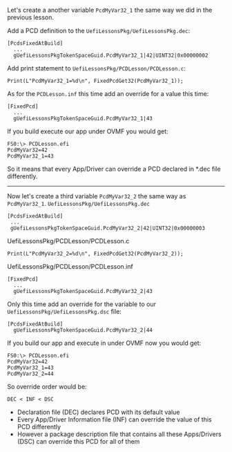 Let's create a another variable `PcdMyVar32_1` the same way we did in the previous lesson.

Add a PCD definition to the `UefiLessonsPkg/UefiLessonsPkg.dec`:
```
[PcdsFixedAtBuild]
  ...
  gUefiLessonsPkgTokenSpaceGuid.PcdMyVar32_1|42|UINT32|0x00000002
```

Add print statement to `UefiLessonsPkg/PCDLesson/PCDLesson.c`:
```
Print(L"PcdMyVar32_1=%d\n", FixedPcdGet32(PcdMyVar32_1));
```

As for the `PCDLesson.inf` this time add an override for a value this time:
```
[FixedPcd]
  ...
  gUefiLessonsPkgTokenSpaceGuid.PcdMyVar32_1|43
```

If you build execute our app under OVMF you would get:
```
FS0:\> PCDLesson.efi
PcdMyVar32=42
PcdMyVar32_1=43
```

So it means that every App/Driver can override a PCD declared in *.dec file differently.

______________

Now let's create a third variable `PcdMyVar32_2` the same way as `PcdMyVar32_1`.
`UefiLessonsPkg/UefiLessonsPkg.dec`
 ```
[PcdsFixedAtBuild]
  ...
  gUefiLessonsPkgTokenSpaceGuid.PcdMyVar32_2|42|UINT32|0x00000003
```
UefiLessonsPkg/PCDLesson/PCDLesson.c
```
Print(L"PcdMyVar32_2=%d\n", FixedPcdGet32(PcdMyVar32_2));
```
UefiLessonsPkg/PCDLesson/PCDLesson.inf
```
[FixedPcd]
  ...
  gUefiLessonsPkgTokenSpaceGuid.PcdMyVar32_2|43
```
Only this time add an override for the variable to our `UefiLessonsPkg/UefiLessonsPkg.dsc` file:
```
[PcdsFixedAtBuild]
  gUefiLessonsPkgTokenSpaceGuid.PcdMyVar32_2|44
```

If you build our app and execute in under OVMF now you would get:
```
FS0:\> PCDLesson.efi
PcdMyVar32=42
PcdMyVar32_1=43
PcdMyVar32_2=44
```

So override order would be:
```
DEC < INF < DSC
```
- Declaration file (DEC) declares PCD with its default value
- Every App/Driver Information file (INF) can override the value of this PCD differently
- However a package description file that contains all these Apps/Drivers (DSC) can override this PCD for all of them

